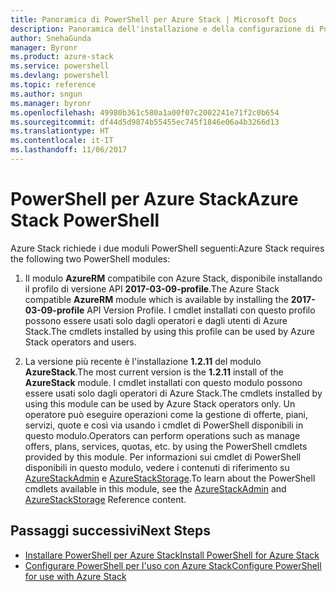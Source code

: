 ```yaml
---
title: Panoramica di PowerShell per Azure Stack | Microsoft Docs
description: Panoramica dell'installazione e della configurazione di PowerShell per Azure Stack.
author: SnehaGunda
manager: Byronr
ms.product: azure-stack
ms.service: powershell
ms.devlang: powershell
ms.topic: reference
ms.author: sngun
ms.manager: byronr
ms.openlocfilehash: 49980b361c580a1a00f07c2002241e71f2c0b654
ms.sourcegitcommit: df44d5d9874b55455ec745f1846e06a4b3266d13
ms.translationtype: HT
ms.contentlocale: it-IT
ms.lasthandoff: 11/06/2017
---
```

# <a name="azure-stack-powershell"></a><span data-ttu-id="c7cc0-103">PowerShell per Azure Stack</span><span class="sxs-lookup"><span data-stu-id="c7cc0-103">Azure Stack PowerShell</span></span>

<span data-ttu-id="c7cc0-104">Azure Stack richiede i due moduli PowerShell seguenti:</span><span class="sxs-lookup"><span data-stu-id="c7cc0-104">Azure Stack requires the following two PowerShell modules:</span></span>  

1. <span data-ttu-id="c7cc0-105">Il modulo **AzureRM** compatibile con Azure Stack, disponibile installando il profilo di versione API **2017-03-09-profile**.</span><span class="sxs-lookup"><span data-stu-id="c7cc0-105">The Azure Stack compatible **AzureRM** module which is available by installing the **2017-03-09-profile** API Version Profile.</span></span> <span data-ttu-id="c7cc0-106">I cmdlet installati con questo profilo possono essere usati solo dagli operatori e dagli utenti di Azure Stack.</span><span class="sxs-lookup"><span data-stu-id="c7cc0-106">The cmdlets installed by using this profile can be used by Azure Stack operators and users.</span></span>

2. <span data-ttu-id="c7cc0-107">La versione più recente è l'installazione **1.2.11** del modulo **AzureStack**.</span><span class="sxs-lookup"><span data-stu-id="c7cc0-107">The most current version is the **1.2.11** install of the **AzureStack** module.</span></span> <span data-ttu-id="c7cc0-108">I cmdlet installati con questo modulo possono essere usati solo dagli operatori di Azure Stack.</span><span class="sxs-lookup"><span data-stu-id="c7cc0-108">The cmdlets installed by using this module can be used by Azure Stack operators only.</span></span> <span data-ttu-id="c7cc0-109">Un operatore può eseguire operazioni come la gestione di offerte, piani, servizi, quote e così via usando i cmdlet di PowerShell disponibili in questo modulo.</span><span class="sxs-lookup"><span data-stu-id="c7cc0-109">Operators can perform operations such as manage offers, plans, services, quotas, etc. by using the PowerShell cmdlets provided by this module.</span></span> <span data-ttu-id="c7cc0-110">Per informazioni sui cmdlet di PowerShell disponibili in questo modulo, vedere i contenuti di riferimento su [AzureStackAdmin](https://docs.microsoft.com/en-us/powershell/module/azurerm.azurestackadmin/?view=azurestackps-1.2.11#azurerm.azurestackadmin) e [AzureStackStorage](https://docs.microsoft.com/en-us/powershell/module/azurerm.azurestackstorage/?view=azurestackps-1.2.11#azurerm.azurestackstorage).</span><span class="sxs-lookup"><span data-stu-id="c7cc0-110">To learn about the PowerShell cmdlets available in this module, see the [AzureStackAdmin](https://docs.microsoft.com/en-us/powershell/module/azurerm.azurestackadmin/?view=azurestackps-1.2.11#azurerm.azurestackadmin) and [AzureStackStorage](https://docs.microsoft.com/en-us/powershell/module/azurerm.azurestackstorage/?view=azurestackps-1.2.11#azurerm.azurestackstorage) Reference content.</span></span>

## <a name="next-steps"></a><span data-ttu-id="c7cc0-111">Passaggi successivi</span><span class="sxs-lookup"><span data-stu-id="c7cc0-111">Next Steps</span></span>

* [<span data-ttu-id="c7cc0-112">Installare PowerShell per Azure Stack</span><span class="sxs-lookup"><span data-stu-id="c7cc0-112">Install PowerShell for Azure Stack</span></span>](https://docs.microsoft.com/en-us/azure/azure-stack/azure-stack-powershell-install?view=azurestackps-1.2.9&toc=%2fpowershell%2fmodule%2ftoc.json%3fview%3dazurestackps-1.2.9&view=azurestackps-1.2.9)
* [<span data-ttu-id="c7cc0-113">Configurare PowerShell per l'uso con Azure Stack</span><span class="sxs-lookup"><span data-stu-id="c7cc0-113">Configure PowerShell for use with Azure Stack</span></span>](https://docs.microsoft.com/en-us/azure/azure-stack/azure-stack-powershell-configure?view=azurestackps-1.2.9&toc=%2fpowershell%2fmodule%2ftoc.json%3fview%3dazurestackps-1.2.9&view=azurestackps-1.2.9)
